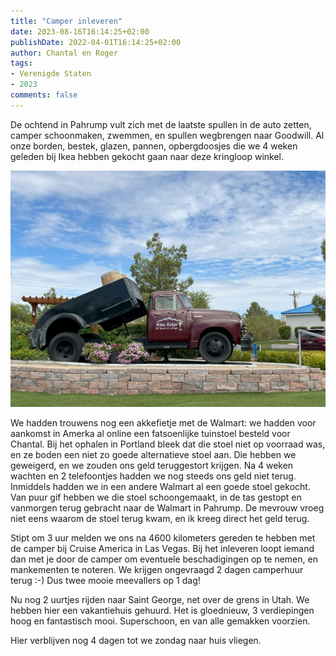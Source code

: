 ```yaml
---
title: "Camper inleveren"
date: 2023-08-16T16:14:25+02:00
publishDate: 2022-04-01T16:14:25+02:00
author: Chantal en Roger
tags:
- Verenigde Staten
- 2023
comments: false
---
```


De ochtend in Pahrump vult zich met de laatste spullen in de auto zetten, camper schoonmaken, zwemmen, en spullen wegbrengen naar Goodwill. Al onze borden, bestek, glazen, pannen, opbergdoosjes die we 4 weken geleden bij Ikea hebben gekocht gaan naar deze kringloop winkel.

![Wine Ridge RV Resort](./images/IMG_3900.jpg)

We hadden trouwens nog een akkefietje met de Walmart: we hadden voor aankomst in Amerka al online een fatsoenlijke tuinstoel besteld voor Chantal. Bij het ophalen in Portland bleek dat die stoel niet op voorraad was, en ze boden een niet zo goede alternatieve stoel aan. Die hebben we geweigerd, en we zouden ons geld teruggestort krijgen. Na 4 weken wachten en 2 telefoontjes hadden we nog steeds ons geld niet terug. Inmiddels hadden we in een andere Walmart al een goede stoel gekocht. Van puur gif hebben we die stoel schoongemaakt, in de tas gestopt en vanmorgen terug gebracht naar de Walmart in Pahrump. De mevrouw vroeg niet eens waarom de stoel terug kwam, en ik kreeg direct het geld terug.

Stipt om 3 uur melden we ons na 4600 kilometers gereden te hebben met de camper bij Cruise America in Las Vegas. Bij het inleveren loopt iemand dan met je door de camper om eventuele beschadigingen op te nemen, en mankementen te noteren. We krijgen ongevraagd 2 dagen camperhuur terug :-) Dus twee mooie meevallers op 1 dag!

Nu nog 2 uurtjes rijden naar Saint George, net over de grens in Utah. We hebben hier een vakantiehuis gehuurd. Het is gloednieuw, 3 verdiepingen hoog en fantastisch mooi. Superschoon, en van alle gemakken voorzien.

Hier verblijven nog 4 dagen tot we zondag naar huis vliegen.
